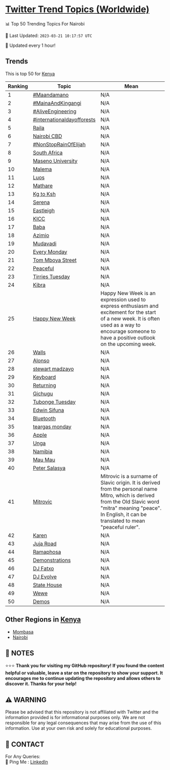 [Twitter Trend Topics (Worldwide)](https://github.com/ErcinDedeoglu/Twitter-Trend-Topics)
==========


📊 Top 50 Trending Topics For Nairobi

📆 Last Updated: `2023-03-21 10:17:57 UTC`

🔧 Updated every 1 hour!


## Trends

This is top 50 for [Kenya](</Kenya>)

| Ranking | Topic | Mean |
| ------- | ------------ | ------------ |
| 1 | [#Maandamano](http://twitter.com/search?q=%23Maandamano) | N/A |
| 2 | [#MainaAndKingangi](http://twitter.com/search?q=%23MainaAndKingangi) | N/A |
| 3 | [#AliveEngineering](http://twitter.com/search?q=%23AliveEngineering) | N/A |
| 4 | [#internationaldayofforests](http://twitter.com/search?q=%23internationaldayofforests) | N/A |
| 5 | [Raila](http://twitter.com/search?q=Raila) | N/A |
| 6 | [Nairobi CBD](http://twitter.com/search?q=Nairobi+CBD) | N/A |
| 7 | [#NonStopRainOfElijah](http://twitter.com/search?q=%23NonStopRainOfElijah) | N/A |
| 8 | [South Africa](http://twitter.com/search?q=South+Africa) | N/A |
| 9 | [Maseno University](http://twitter.com/search?q=Maseno+University) | N/A |
| 10 | [Malema](http://twitter.com/search?q=Malema) | N/A |
| 11 | [Luos](http://twitter.com/search?q=Luos) | N/A |
| 12 | [Mathare](http://twitter.com/search?q=Mathare) | N/A |
| 13 | [Kg to Ksh](http://twitter.com/search?q=Kg+to+Ksh) | N/A |
| 14 | [Serena](http://twitter.com/search?q=Serena) | N/A |
| 15 | [Eastleigh](http://twitter.com/search?q=Eastleigh) | N/A |
| 16 | [KICC](http://twitter.com/search?q=KICC) | N/A |
| 17 | [Baba](http://twitter.com/search?q=Baba) | N/A |
| 18 | [Azimio](http://twitter.com/search?q=Azimio) | N/A |
| 19 | [Mudavadi](http://twitter.com/search?q=Mudavadi) | N/A |
| 20 | [Every Monday](http://twitter.com/search?q=Every+Monday) | N/A |
| 21 | [Tom Mboya Street](http://twitter.com/search?q=Tom+Mboya+Street) | N/A |
| 22 | [Peaceful](http://twitter.com/search?q=Peaceful) | N/A |
| 23 | [Tirries Tuesday](http://twitter.com/search?q=Tirries+Tuesday) | N/A |
| 24 | [Kibra](http://twitter.com/search?q=Kibra) | N/A |
| 25 | [Happy New Week](http://twitter.com/search?q=Happy+New+Week) | Happy New Week is an expression used to express enthusiasm and excitement for the start of a new week. It is often used as a way to encourage someone to have a positive outlook on the upcoming week. |
| 26 | [Walls](http://twitter.com/search?q=Walls) | N/A |
| 27 | [Alonso](http://twitter.com/search?q=Alonso) | N/A |
| 28 | [stewart madzayo](http://twitter.com/search?q=stewart+madzayo) | N/A |
| 29 | [Keyboard](http://twitter.com/search?q=Keyboard) | N/A |
| 30 | [Returning](http://twitter.com/search?q=Returning) | N/A |
| 31 | [Gichugu](http://twitter.com/search?q=Gichugu) | N/A |
| 32 | [Tubonge Tuesday](http://twitter.com/search?q=Tubonge+Tuesday) | N/A |
| 33 | [Edwin Sifuna](http://twitter.com/search?q=Edwin+Sifuna) | N/A |
| 34 | [Bluetooth](http://twitter.com/search?q=Bluetooth) | N/A |
| 35 | [teargas monday](http://twitter.com/search?q=teargas+monday) | N/A |
| 36 | [Apple](http://twitter.com/search?q=Apple) | N/A |
| 37 | [Unga](http://twitter.com/search?q=Unga) | N/A |
| 38 | [Namibia](http://twitter.com/search?q=Namibia) | N/A |
| 39 | [Mau Mau](http://twitter.com/search?q=Mau+Mau) | N/A |
| 40 | [Peter Salasya](http://twitter.com/search?q=Peter+Salasya) | N/A |
| 41 | [Mitrovic](http://twitter.com/search?q=Mitrovic) | Mitrovic is a surname of Slavic origin. It is derived from the personal name Mitro, which is derived from the Old Slavic word "mitra" meaning "peace". In English, it can be translated to mean "peaceful ruler". |
| 42 | [Karen](http://twitter.com/search?q=Karen) | N/A |
| 43 | [Juja Road](http://twitter.com/search?q=Juja+Road) | N/A |
| 44 | [Ramaphosa](http://twitter.com/search?q=Ramaphosa) | N/A |
| 45 | [Demonstrations](http://twitter.com/search?q=Demonstrations) | N/A |
| 46 | [DJ Fatxo](http://twitter.com/search?q=DJ+Fatxo) | N/A |
| 47 | [DJ Evolve](http://twitter.com/search?q=DJ+Evolve) | N/A |
| 48 | [State House](http://twitter.com/search?q=State+House) | N/A |
| 49 | [Wewe](http://twitter.com/search?q=Wewe) | N/A |
| 50 | [Demos](http://twitter.com/search?q=Demos) | N/A |



## Other Regions in [Kenya](</Kenya>)

* [Mombasa](</Kenya/Mombasa.md>)
* [Nairobi](</Kenya/Nairobi.md>)



## 📝 NOTES

⭐⭐⭐ **Thank you for visiting my GitHub repository! If you found the content helpful or valuable, leave a star on the repository to show your support. It encourages me to continue updating the repository and allows others to discover it. Thanks for your help!**


## ⚠️ WARNING

Please be advised that this repository is not affiliated with Twitter and the information provided is for informational purposes only. We are not responsible for any legal consequences that may arise from the use of this information. Use at your own risk and solely for educational purposes.


## 📨 CONTACT

 For Any Queries:  
            🏓 Ping Me : [LinkedIn](https://www.linkedin.com/in/ercindedeoglu/)
